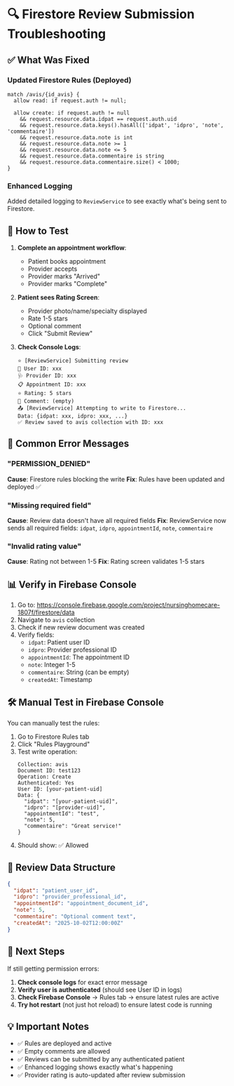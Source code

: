 # 🔍 Firestore Review Submission Troubleshooting

## ✅ What Was Fixed

### Updated Firestore Rules (Deployed)
```
match /avis/{id_avis} {
  allow read: if request.auth != null;
  
  allow create: if request.auth != null
    && request.resource.data.idpat == request.auth.uid
    && request.resource.data.keys().hasAll(['idpat', 'idpro', 'note', 'commentaire'])
    && request.resource.data.note is int
    && request.resource.data.note >= 1 
    && request.resource.data.note <= 5
    && request.resource.data.commentaire is string
    && request.resource.data.commentaire.size() < 1000;
}
```

### Enhanced Logging
Added detailed logging to `ReviewService` to see exactly what's being sent to Firestore.

## 🧪 How to Test

1. **Complete an appointment workflow**:
   - Patient books appointment
   - Provider accepts
   - Provider marks "Arrived"
   - Provider marks "Complete"

2. **Patient sees Rating Screen**:
   - Provider photo/name/specialty displayed
   - Rate 1-5 stars
   - Optional comment
   - Click "Submit Review"

3. **Check Console Logs**:
   ```
   ⭐ [ReviewService] Submitting review
   👤 User ID: xxx
   🩺 Provider ID: xxx
   📋 Appointment ID: xxx
   ⭐ Rating: 5 stars
   💬 Comment: (empty)
   📤 [ReviewService] Attempting to write to Firestore...
   Data: {idpat: xxx, idpro: xxx, ...}
   ✅ Review saved to avis collection with ID: xxx
   ```

## 🔴 Common Error Messages

### "PERMISSION_DENIED"
**Cause**: Firestore rules blocking the write
**Fix**: Rules have been updated and deployed ✅

### "Missing required field"
**Cause**: Review data doesn't have all required fields
**Fix**: ReviewService now sends all required fields: `idpat`, `idpro`, `appointmentId`, `note`, `commentaire`

### "Invalid rating value"
**Cause**: Rating not between 1-5
**Fix**: Rating screen validates 1-5 stars

## 📊 Verify in Firebase Console

1. Go to: https://console.firebase.google.com/project/nursinghomecare-1807f/firestore/data
2. Navigate to `avis` collection
3. Check if new review document was created
4. Verify fields:
   - `idpat`: Patient user ID
   - `idpro`: Provider professional ID
   - `appointmentId`: The appointment ID
   - `note`: Integer 1-5
   - `commentaire`: String (can be empty)
   - `createdAt`: Timestamp

## 🛠️ Manual Test in Firebase Console

You can manually test the rules:

1. Go to Firestore Rules tab
2. Click "Rules Playground"
3. Test write operation:
   ```
   Collection: avis
   Document ID: test123
   Operation: Create
   Authenticated: Yes
   User ID: [your-patient-uid]
   Data: {
     "idpat": "[your-patient-uid]",
     "idpro": "[provider-uid]",
     "appointmentId": "test",
     "note": 5,
     "commentaire": "Great service!"
   }
   ```
4. Should show: ✅ Allowed

## 📝 Review Data Structure

```json
{
  "idpat": "patient_user_id",
  "idpro": "provider_professional_id",
  "appointmentId": "appointment_document_id",
  "note": 5,
  "commentaire": "Optional comment text",
  "createdAt": "2025-10-02T12:00:00Z"
}
```

## 🚀 Next Steps

If still getting permission errors:

1. **Check console logs** for exact error message
2. **Verify user is authenticated** (should see User ID in logs)
3. **Check Firebase Console** → Rules tab → ensure latest rules are active
4. **Try hot restart** (not just hot reload) to ensure latest code is running

## 💡 Important Notes

- ✅ Rules are deployed and active
- ✅ Empty comments are allowed
- ✅ Reviews can be submitted by any authenticated patient
- ✅ Enhanced logging shows exactly what's happening
- ✅ Provider rating is auto-updated after review submission

